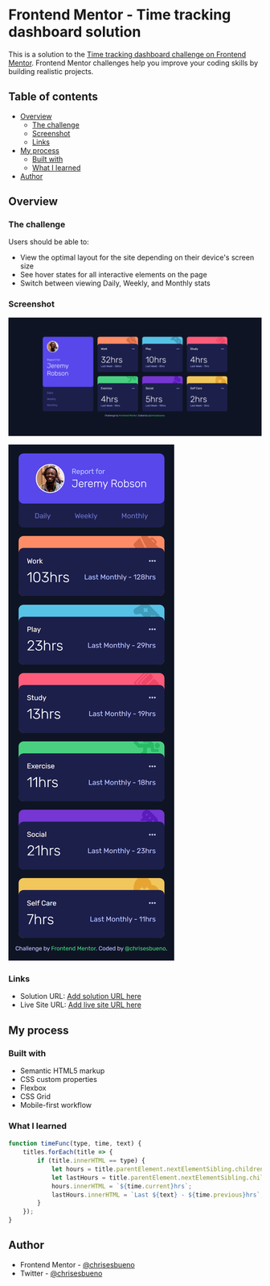 # Frontend Mentor - Time tracking dashboard solution

This is a solution to the [Time tracking dashboard challenge on Frontend Mentor](https://www.frontendmentor.io/challenges/time-tracking-dashboard-UIQ7167Jw). Frontend Mentor challenges help you improve your coding skills by building realistic projects. 

## Table of contents

- [Overview](#overview)
  - [The challenge](#the-challenge)
  - [Screenshot](#screenshot)
  - [Links](#links)
- [My process](#my-process)
  - [Built with](#built-with)
  - [What I learned](#what-i-learned)
- [Author](#author)

## Overview

### The challenge

Users should be able to:

- View the optimal layout for the site depending on their device's screen size
- See hover states for all interactive elements on the page
- Switch between viewing Daily, Weekly, and Monthly stats

### Screenshot

![](Desktop.png)

![](Mobile.png)


### Links

- Solution URL: [Add solution URL here](https://www.frontendmentor.io/solutions/time-tracking-dashboard-ucQ4LTANbH)
- Live Site URL: [Add live site URL here](https://chrisesbueno.github.io/time-tracking/)

## My process

### Built with

- Semantic HTML5 markup
- CSS custom properties
- Flexbox
- CSS Grid
- Mobile-first workflow

### What I learned

```js
function timeFunc(type, time, text) {
    titles.forEach(title => {
        if (title.innerHTML == type) {
            let hours = title.parentElement.nextElementSibling.children[0];
            let lastHours = title.parentElement.nextElementSibling.children[1];
            hours.innerHTML = `${time.current}hrs`;
            lastHours.innerHTML = `Last ${text} - ${time.previous}hrs`;
        }
    });
}
```

## Author

- Frontend Mentor - [@chrisesbueno](https://www.frontendmentor.io/profile/chrisesbueno)
- Twitter - [@chrisesbueno](https://www.twitter.com/chrisesbueno)
